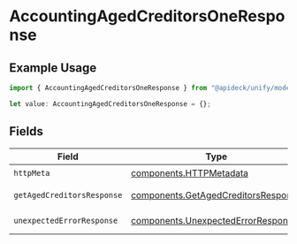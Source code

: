 # AccountingAgedCreditorsOneResponse

## Example Usage

```typescript
import { AccountingAgedCreditorsOneResponse } from "@apideck/unify/models/operations";

let value: AccountingAgedCreditorsOneResponse = {};
```

## Fields

| Field                                                                                      | Type                                                                                       | Required                                                                                   | Description                                                                                |
| ------------------------------------------------------------------------------------------ | ------------------------------------------------------------------------------------------ | ------------------------------------------------------------------------------------------ | ------------------------------------------------------------------------------------------ |
| `httpMeta`                                                                                 | [components.HTTPMetadata](../../models/components/httpmetadata.md)                         | :heavy_check_mark:                                                                         | N/A                                                                                        |
| `getAgedCreditorsResponse`                                                                 | [components.GetAgedCreditorsResponse](../../models/components/getagedcreditorsresponse.md) | :heavy_minus_sign:                                                                         | Aged Creditors                                                                             |
| `unexpectedErrorResponse`                                                                  | [components.UnexpectedErrorResponse](../../models/components/unexpectederrorresponse.md)   | :heavy_minus_sign:                                                                         | Unexpected error                                                                           |